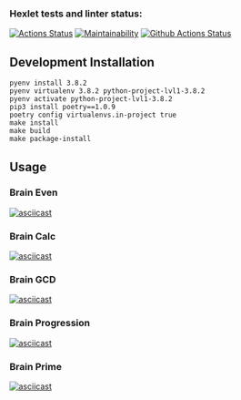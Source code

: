 ### Hexlet tests and linter status:
[![Actions Status](https://github.com/alexgreendev/python-project-lvl1/workflows/hexlet-check/badge.svg)](https://github.com/alexgreendev/python-project-lvl1/actions)
[![Maintainability](https://api.codeclimate.com/v1/badges/842debb3e951126e22d9/maintainability)](https://codeclimate.com/github/alexgreendev/python-project-lvl1/maintainability)
[![Github Actions Status](https://github.com/hexlet-boilerplates/python-package/workflows/Python%20CI/badge.svg)](https://github.com/alexgreendev/python-project-lvl1/actions)

## Development Installation
	pyenv install 3.8.2
	pyenv virtualenv 3.8.2 python-project-lvl1-3.8.2
	pyenv activate python-project-lvl1-3.8.2
	pip3 install poetry==1.0.9
	poetry config virtualenvs.in-project true
	make install
	make build
	make package-install

## Usage
### Brain Even
[![asciicast](https://asciinema.org/a/dL0z6nzigJiZn7vEOyMQ0RPGg.svg)](https://asciinema.org/a/dL0z6nzigJiZn7vEOyMQ0RPGg)

### Brain Calc
[![asciicast](https://asciinema.org/a/dMdJ0Hw7cTI8qtjHcSZBiQYlS.svg)](https://asciinema.org/a/dMdJ0Hw7cTI8qtjHcSZBiQYlS)

### Brain GCD
[![asciicast](https://asciinema.org/a/gzN5EkbFeC9XdJVrsM7Si38nS.svg)](https://asciinema.org/a/gzN5EkbFeC9XdJVrsM7Si38nS)

### Brain Progression
[![asciicast](https://asciinema.org/a/t3c0yJyZMTzf2uy6f5RBNUmmD.svg)](https://asciinema.org/a/t3c0yJyZMTzf2uy6f5RBNUmmD)

### Brain Prime
[![asciicast](https://asciinema.org/a/hYL2UBLI898djTrKRAyjZ1TXs.svg)](https://asciinema.org/a/hYL2UBLI898djTrKRAyjZ1TXs)
